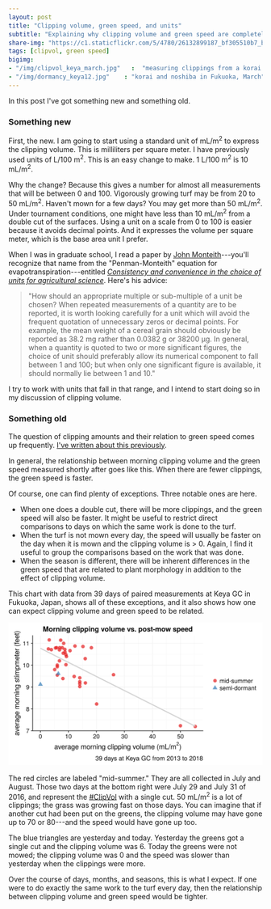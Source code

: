 ```yaml
---
layout: post
title: "Clipping volume, green speed, and units"
subtitle: "Explaining why clipping volume and green speed are completely related, except when they aren't, and suggesting mL/m2 as the standard unit"
share-img: "https://c1.staticflickr.com/5/4780/26132899187_bf305510b7_b_d.jpg"
tags: [clipvol, green speed]
bigimg:
- "/img/clipvol_keya_march.jpg"   :  "measuring clippings from a korai green, March"
- "/img/dormancy_keya12.jpg"    : "korai and noshiba in Fukuoka, March"
---
```


In this post I've got something new and something old.

### Something new

First, the new. I am going to start using a standard unit of mL/m<sup>2</sup> to express the clipping volume. This is milliliters per square meter. I have previously used units of L/100 m<sup>2</sup>. This is an easy change to make. 1 L/100 m<sup>2</sup> is 10 mL/m<sup>2</sup>.

Why the change? Because this gives a number for almost all measurements that will be between 0 and 100. Vigorously growing turf may be from 20 to 50 mL/m<sup>2</sup>. Haven't mown for a few days? You may get more than 50 mL/m<sup>2</sup>. Under tournament conditions, one might have less than 10 mL/m<sup>2</sup> from a double cut of the surfaces. Using a unit on a scale from 0 to 100 is easier because it avoids decimal points. And it expresses the volume per square meter, which is the base area unit I prefer.

When I was in graduate school, I read a paper by [John Monteith](https://en.wikipedia.org/wiki/John_Monteith)---you'll recognize that name from the "Penman-Monteith" equation for evapotranspiration---entitled 
[*Consistency and convenience in the choice of units for agricultural science*](https://doi.org/10.1017/S0014479700000946). Here's his advice:

> "How should an appropriate multiple or sub-multiple of a unit be chosen? When repeated measurements of a quantity are to be reported, it is worth looking carefully for a unit which will avoid the frequent quotation of unnecessary zeros or decimal points. For example, the mean weight of a cereal grain should obviously be reported as 38.2 mg rather than 0.0382 g or 38200 μg. In general, when a quantity is quoted to two or more significant figures, the choice of unit should preferably allow its numerical component to fall between 1 and 100; but when only one significant figure is available, it should normally lie between 1 and 10."

I try to work with units that fall in that range, and I intend to start doing so in my discussion of clipping volume. 

### Something old

The question of clipping amounts and their relation to green speed comes up frequently. [I've written about this previously](http://www.blog.asianturfgrass.com/2017/06/i-dont-really-need-to-show-any-data-for-this-to-be-certain.html).

In general, the relationship between morning clipping volume and the green speed measured shortly after goes like this. When there are fewer clippings, the green speed is faster.

Of course, one can find plenty of exceptions. Three notable ones are here.

* When one does a double cut, there will be more clippings, and the green speed will also be faster. It might be useful to restrict direct comparisons to days on which the same work is done to the turf.
* When the turf is not mown every day, the speed will usually be faster on the day when it is mown and the clipping volume is > 0. Again, I find it useful to group the comparisons based on the work that was done.
* When the season is different, there will be inherent differences in the green speed that are related to plant morphology in addition to the effect of clipping volume.

This chart with data from 39 days of paired measurements at Keya GC in Fukuoka, Japan, shows all of these exceptions, and it also shows how one can expect clipping volume and green speed to be related.

![clip vol and green speed at Keya GC in Fukuoka](/img/clip_vs_speed.png)

The red circles are labeled "mid-summer." They are all collected in July and August. Those two days at the bottom right were July 29 and July 31 of 2016, and represent the [#ClipVol](https://twitter.com/search?q=%23ClipVol&src=typd) with a single cut. 50 mL/m<sup>2</sup> is a lot of clippings; the grass was growing fast on those days. You can imagine that if another cut had been put on the greens, the clipping volume may have gone up to 70 or 80---and the speed would have gone up too.

The blue triangles are yesterday and today. Yesterday the greens got a single cut and the clipping volume was 6. Today the greens were not mowed; the clipping volume was 0 and the speed was slower than yesterday when the clippings were more. 

Over the course of days, months, and seasons, this is what I expect. If one were to do exactly the same work to the turf every day, then the relationship between clipping volume and green speed would be tighter.



